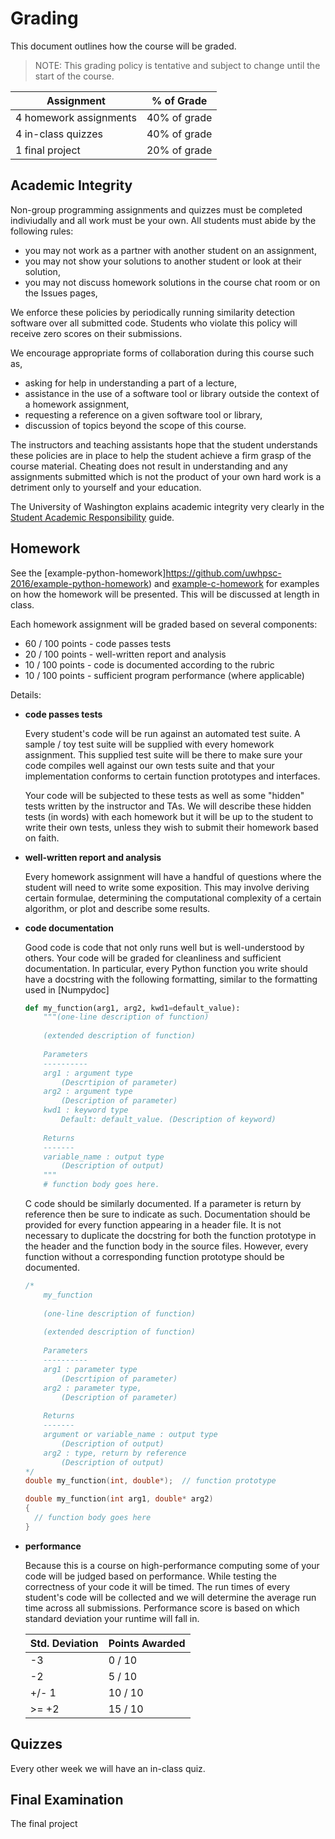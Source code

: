 # Grading

This document outlines how the course will be graded.

> NOTE: This grading policy is tentative and subject to change until the start of the course.

Assignment | % of Grade
-----------|-----------
4 homework assignments | 40% of grade
4 in-class quizzes     | 40% of grade
1 final project        | 20% of grade

## Academic Integrity

Non-group programming assignments and quizzes must be completed indiviudally and all work must be your own. All students must abide by the following rules:
* you may not work as a partner with another student on an assignment,
* you may not show your solutions to another student or look at their solution,
* you may not discuss homework solutions in the course chat room or on the Issues pages,

We enforce these policies by periodically running similarity detection software over all submitted code. Students who violate this policy will receive zero scores on their submissions.

We encourage appropriate forms of collaboration during this course such as,
* asking for help in understanding a part of a lecture,
* assistance in the use of a software tool or library outside the context of a homework assignment,
* requesting a reference on a given software tool or library,
* discussion of topics beyond the scope of this course.

The instructors and teaching assistants hope that the student understands these policies are in place to help the student achieve a firm grasp of the course material. Cheating does not result in understanding and any assignments submitted which is not the product of your own hard work is a detriment only to yourself and your education.

The University of Washington explains academic integrity very clearly in the [Student Academic Responsibility](https://depts.washington.edu/grading/pdf/AcademicResponsibility.pdf) guide.

## Homework

See the [example-python-homework]https://github.com/uwhpsc-2016/example-python-homework) and [example-c-homework](https://github.com/uwhpsc-2016/example-c-homework) for examples on how the homework will be presented. This will be discussed at length in class.

Each homework assignment will be graded based on several components:
* 60 / 100 points - code passes tests
* 20 / 100 points - well-written report and analysis
* 10 / 100 points - code is documented according to the rubric
* 10 / 100 points - sufficient program performance (where applicable)

Details:
* **code passes tests**

  Every student's code will be run against an automated test suite. A sample / toy test suite will be supplied with every homework assignment. This supplied test suite will be there to make sure your code compiles well against our own tests suite and that your implementation conforms to certain function prototypes and interfaces.
  
  Your code will be subjected to these tests as well as some "hidden" tests written by the instructor and TAs. We will describe these hidden tests (in words) with each homework but it will be up to the student to write their own tests, unless they wish to submit their homework based on faith.
  
* **well-written report and analysis**
 
  Every homework assignment will have a handful of questions where the student will need to write some exposition. This may involve deriving certain formulae, determining the computational complexity of a certain algorithm, or plot and describe some results.

* **code documentation**
 
  Good code is code that not only runs well but is well-understood by others. Your code will be graded for cleanliness and sufficient documentation. In particular, every Python function you write should have a docstring with the following formatting, similar to the formatting used in [Numpydoc]

  ```python
  def my_function(arg1, arg2, kwd1=default_value):
      """(one-line description of function)
      
      (extended description of function)
      
      Parameters
      ----------
      arg1 : argument type
          (Descrtipion of parameter)
      arg2 : argument type
          (Description of parameter)
      kwd1 : keyword type
          Default: default_value. (Description of keyword)
          
      Returns
      -------
      variable_name : output type
          (Description of output)
      """
      # function body goes here.
  ```
  
  C code should be similarly documented. If a parameter is return by reference then be sure to indicate as such. Documentation should be provided for every function appearing in a header file. It is not necessary to duplicate the docstring for both the function prototype in the header and the function body in the source files. However, every function without a corresponding function prototype should be documented.
  
  ```c
  /*
      my_function
      
      (one-line description of function)
      
      (extended description of function)
      
      Parameters
      ----------
      arg1 : parameter type
          (Descrtipion of parameter)
      arg2 : parameter type,
          (Description of parameter)
          
      Returns
      -------
      argument or variable_name : output type
          (Description of output)
      arg2 : type, return by reference
          (Description of output)
  */
  double my_function(int, double*);  // function prototype
  
  double my_function(int arg1, double* arg2)
  {
    // function body goes here
  }
  ```

* **performance**
  
  Because this is a course on high-performance computing some of your code will be judged based on performance. While testing the correctness of your code it will be timed. The run times of every student's code will be collected and we will determine the average run time across all submissions. Performance score is based on which standard deviation your runtime will fall in.

  Std. Deviation | Points Awarded
  ---------------|---------------
  -3    | 0 / 10
  -2    | 5 / 10
  +/- 1 | 10 / 10
  >= +2 | 15 / 10
  

## Quizzes

Every other week we will have an in-class quiz.

## Final Examination

The final project 
